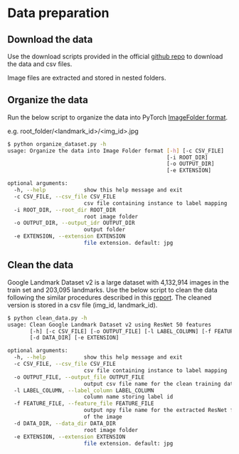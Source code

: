 # Data preparation 

## Download the data 
Use the download scripts provided in the official [github repo](https://github.com/cvdfoundation/google-landmark) to download the data and csv files.

Image files are extracted and stored in nested folders. 

## Organize the data 

Run the below script to organize the data into PyTorch [ImageFolder format](https://pytorch.org/docs/stable/torchvision/datasets.html#imagefolder).

e.g. root_folder/<landmark_id>/<img_id>.jpg

```bash
$ python organize_dataset.py -h
usage: Organize the data into Image Folder format [-h] [-c CSV_FILE]
                                                  [-i ROOT_DIR]
                                                  [-o OUTPUT_DIR]
                                                  [-e EXTENSION]

optional arguments:
  -h, --help            show this help message and exit
  -c CSV_FILE, --csv_file CSV_FILE
                        csv file containing instance to label mapping
  -i ROOT_DIR, --root_dir ROOT_DIR
                        root image folder
  -o OUTPUT_DIR, --output_idr OUTPUT_DIR
                        output folder
  -e EXTENSION, --extension EXTENSION
                        file extension. default: jpg
```

## Clean the data 

Google Landmark Dataset v2 is a large dataset with 4,132,914 images in the train set and 203,095 landmarks. Use the below script to clean the data following the similar procedures described in this [report](https://arxiv.org/pdf/1906.11874.pdf).
The cleaned version is stored in a csv file (img_id, landmark_id).


```bash
$ python clean_data.py -h
usage: Clean Google Landmark Dataset v2 using ResNet 50 features
       [-h] [-c CSV_FILE] [-o OUTPUT_FILE] [-l LABEL_COLUMN] [-f FEATURE_FILE]
       [-d DATA_DIR] [-e EXTENSION]

optional arguments:
  -h, --help            show this help message and exit
  -c CSV_FILE, --csv_file CSV_FILE
                        csv file containing instance to label mapping
  -o OUTPUT_FILE, --output_file OUTPUT_FILE
                        output csv file name for the clean training data
  -l LABEL_COLUMN, --label_column LABEL_COLUMN
                        column name storing label id
  -f FEATURE_FILE, --feature_file FEATURE_FILE
                        output npy file name for the extracted ResNet features
                        of the image
  -d DATA_DIR, --data_dir DATA_DIR
                        root image folder
  -e EXTENSION, --extension EXTENSION
                        file extension. default: jpg
```